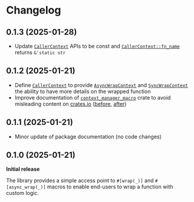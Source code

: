 Changelog
=========

0.1.3 (2025-01-28)
------------------

* Update [`CallerContext`] APIs to be const and [`CallerContext::fn_name`] returns `&'static str`

0.1.2 (2025-01-21)
------------------

* Define [`CallerContext`] to provide [`AsyncWrapContext`] and [`SyncWrapContext`] the ability to have more details on the wrapped function
* Improve documentation of [`context_manager_macro`] crate to avoid misleading content on [crates.io] ([before](https://crates.io/crates/context_manager_macro/0.1.1), [after](https://crates.io/crates/context_manager_macro/0.1.2))

0.1.1 (2025-01-21)
------------------

* Minor update of package documentation (no code changes)

0.1.0 (2025-01-21)
------------------

**Initial release**

The library provides a simple access point to `#[wrap(_)]` and `#[async_wrap(_)]` macros to enable end-users to wrap a function with custom logic.

<!-- Links -->
[`AsyncWrapContext`]: https://docs.rs/context_manager/latest/context_manager/trait.AsncWrapContext.html
[`CallerContext::fn_name`]: https://docs.rs/context_manager/latest/context_manager/struct.CallerContext.html#method.fn_name
[`CallerContext`]: https://docs.rs/context_manager/latest/context_manager/struct.CallerContext.html
[`context_manager_macro`]: https://docs.rs/context_manager_macro
[`context_manager`]: https://docs.rs/context_manager
[`SyncWrapContext`]: https://docs.rs/context_manager/latest/context_manager/trait.SyncWrapContext.html
[crates.io]: https://crates.io
